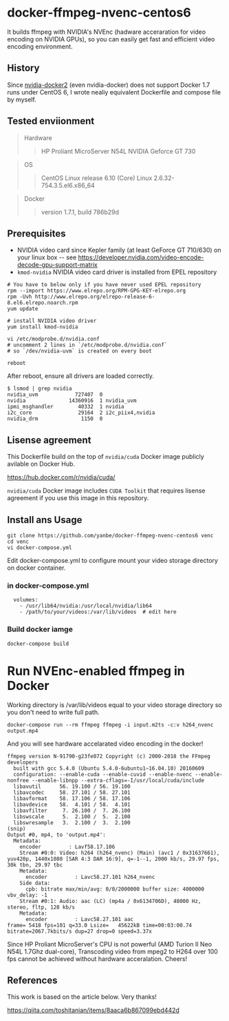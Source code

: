# docker-ffmpeg-nvenc-centos6

It builds ffmpeg with NVIDIA's NVEnc (hadware acceraration for video encoding on NVIDIA GPUs),
so you can easily get fast and efficient video encoding environment.

## History

Since [nvidia-docker2](https://github.com/NVIDIA/nvidia-docker) (even nvidia-docker)
does not support Docker 1.7 runs under CentOS 6, I wrote nealiy equivalent
Dockerfile and compose file by myself.

## Tested enviionment

> Hardware
>> HP Proliant MicroServer N54L
>> NVIDIA Geforce GT 730

> OS
>> CentOS Linux release 6.10 (Core)
>> Linux 2.6.32-754.3.5.el6.x86_64

> Docker
>> version 1.7.1, build 786b29d

## Prerequisites

- NVIDIA video card since Kepler family (at least GeForce GT 710/630) on your linux box
-- see https://developer.nvidia.com/video-encode-decode-gpu-support-matrix
- `kmod-nvidia` NVIDIA video card driver is installed from EPEL repository

```
# You have to below only if you have never used EPEL repository
rpm --import https://www.elrepo.org/RPM-GPG-KEY-elrepo.org
rpm -Uvh http://www.elrepo.org/elrepo-release-6-8.el6.elrepo.noarch.rpm
yum update

# install NVIDIA video driver
yum install kmod-nvidia

vi /etc/modprobe.d/nvidia.conf
# uncomment 2 lines in `/etc/modprobe.d/nvidia.conf`
# so `/dev/nvidia-uvm` is created on every boot

reboot
```

After reboot, ensure all drivers are loaded correctly.


```
$ lsmod | grep nvidia
nvidia_uvm            727407  0
nvidia              14360916  1 nvidia_uvm
ipmi_msghandler        40332  1 nvidia
i2c_core               29164  2 i2c_piix4,nvidia
nvidia_drm              1150  0

```

## Lisense agreement

This Dockerfile build on the top of `nvidia/cuda` Docker image publicly avilable on Docker Hub.

https://hub.docker.com/r/nvidia/cuda/

`nvidia/cuda` Docker image includes `CUDA Toolkit` that requires lisense agreement
if you use this image in this repository.

## Install ans Usage

```
git clone https://github.com/yanbe/docker-ffmpeg-nvenc-centos6 venc
cd venc
vi docker-compose.yml
```
Edit docker-compose.yml to configure mount your video storage directory on docker container.

### in docker-compose.yml
```
  volumes:
    - /usr/lib64/nvidia:/usr/local/nvidia/lib64
    - /path/to/your/videos:/var/lib/videos  # edit here
```
### Build docker iamge

```
docker-compose build
```

# Run NVEnc-enabled ffmpeg in Docker

Working directory is /var/lib/videos equal to your video storage directory
so you don't need to write full path.

```
docker-compose run --rm ffmpeg ffmpeg -i input.m2ts -c:v h264_nvenc output.mp4

```

And you will see hardware accelarated video encoding in the docker!

```
ffmpeg version N-91790-g23fe072 Copyright (c) 2000-2018 the FFmpeg developers
  built with gcc 5.4.0 (Ubuntu 5.4.0-6ubuntu1~16.04.10) 20160609
  configuration: --enable-cuda --enable-cuvid --enable-nvenc --enable-nonfree --enable-libnpp --extra-cflags=-I/usr/local/cuda/include
  libavutil      56. 19.100 / 56. 19.100
  libavcodec     58. 27.101 / 58. 27.101
  libavformat    58. 17.106 / 58. 17.106
  libavdevice    58.  4.101 / 58.  4.101
  libavfilter     7. 26.100 /  7. 26.100
  libswscale      5.  2.100 /  5.  2.100
  libswresample   3.  2.100 /  3.  2.100
(snip)
Output #0, mp4, to 'output.mp4':
  Metadata:
    encoder         : Lavf58.17.106
    Stream #0:0: Video: h264 (h264_nvenc) (Main) (avc1 / 0x31637661), yuv420p, 1440x1080 [SAR 4:3 DAR 16:9], q=-1--1, 2000 kb/s, 29.97 fps, 30k tbn, 29.97 tbc
    Metadata:
      encoder         : Lavc58.27.101 h264_nvenc
    Side data:
      cpb: bitrate max/min/avg: 0/0/2000000 buffer size: 4000000 vbv_delay: -1
    Stream #0:1: Audio: aac (LC) (mp4a / 0x6134706D), 48000 Hz, stereo, fltp, 128 kb/s
    Metadata:
      encoder         : Lavc58.27.101 aac
frame= 5418 fps=101 q=33.0 Lsize=   45622kB time=00:03:00.74 bitrate=2067.7kbits/s dup=27 drop=0 speed=3.37x

```

Since HP Proliant MicroServer's CPU is not powerful (AMD Turion II Neo N54L 1.7Ghz dual-core),
Transcoding video from mpeg2 to H264 over 100 fps cannot be achieved without hardware acceralation.
Cheers!

## References

This work is based on the article below. Very thanks!

https://qiita.com/toshitanian/items/8aaca6b867099ebd442d
